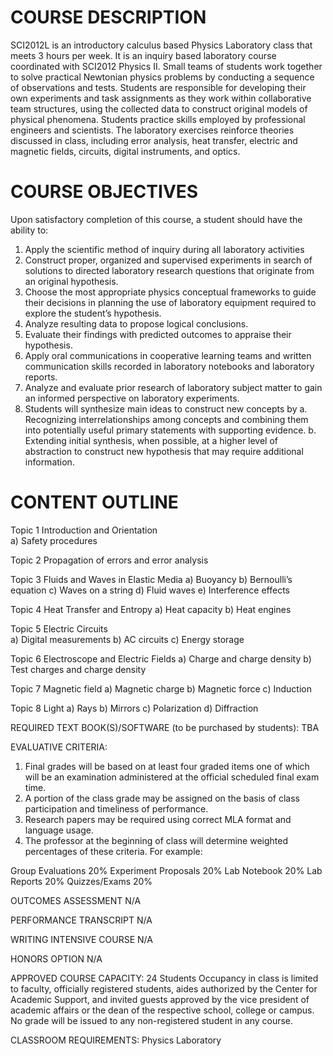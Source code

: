 COURSE DESCRIPTION
=================== 

SCI2012L is an introductory calculus based Physics Laboratory class
that meets 3 hours per week. It is an inquiry based laboratory course
coordinated with SCI2012 Physics II.  Small teams of students work
together to solve practical Newtonian physics problems by conducting a
sequence of observations and tests.  Students are responsible for
developing their own experiments and task assignments as they work
within collaborative team structures, using the collected data to
construct original models of physical phenomena.  Students practice
skills employed by professional engineers and scientists.  The
laboratory exercises reinforce theories discussed in class, including
error analysis, heat transfer, electric and magnetic fields, circuits,
digital instruments, and optics.


COURSE OBJECTIVES
===================

Upon satisfactory completion of this course, a student should have the ability to:

 1. Apply the scientific method of inquiry during all laboratory activities
 2. Construct proper, organized and supervised experiments in search of solutions to directed laboratory research questions that originate from an original hypothesis.
 3. Choose the most appropriate physics conceptual frameworks to guide their decisions in planning the use of laboratory equipment required to explore the student’s hypothesis.
 4. Analyze resulting data to propose logical conclusions.
 5. Evaluate their findings with predicted outcomes to appraise their hypothesis.
 6. Apply oral communications in cooperative learning teams and written communication skills recorded in laboratory notebooks and laboratory reports.
 7. Analyze and evaluate prior research of laboratory subject matter to gain an informed perspective on laboratory experiments.
 8. Students will synthesize main ideas to construct new concepts by
    a. Recognizing interrelationships among concepts and combining them into potentially useful primary statements with supporting evidence. 
    b. Extending initial synthesis, when possible, at a higher level of abstraction to construct new hypothesis that may require additional information.

CONTENT OUTLINE
===============

Topic 1 Introduction and Orientation	
	a) Safety procedures

Topic 2 Propagation of errors and error analysis

Topic 3 Fluids and Waves in Elastic Media
      a) Buoyancy
      b) Bernoulli’s equation
      c)  Waves on a string
      d)  Fluid waves
      e)  Interference effects

Topic 4 Heat Transfer and Entropy
	a) Heat capacity 
	b) Heat engines



								
Topic 5 Electric Circuits	
	a) Digital measurements
	b) AC circuits
	c) Energy storage

							
Topic 6 Electroscope and Electric Fields
	a) Charge and charge density
	b) Test charges and charge density 

Topic 7 Magnetic field
	a) Magnetic charge
	b) Magnetic force
	c) Induction	

Topic 8 Light
	a) Rays
	b) Mirrors
	c) Polarization
	d) Diffraction	

REQUIRED TEXT BOOK(S)/SOFTWARE (to be purchased by students): 
TBA

EVALUATIVE CRITERIA:	
1. Final grades will be based on at least four graded items one of which will be an examination administered at the official scheduled final exam time.
2. A portion of the class grade may be assigned on the basis of class participation and timeliness of performance.
3. Research papers may be required using correct MLA format and language usage.
4. The professor at the beginning of class will determine weighted percentages of these criteria.
For example:	

Group Evaluations    	20%
Experiment Proposals	20%
Lab Notebook		20%
Lab Reports		20%
Quizzes/Exams		20%


OUTCOMES ASSESSMENT N/A

PERFORMANCE TRANSCRIPT N/A



WRITING INTENSIVE COURSE N/A

HONORS OPTION N/A 

APPROVED COURSE CAPACITY:  24 Students
Occupancy in class is limited to faculty, officially registered students, aides authorized by the Center for Academic Support, and invited guests approved by the vice president of academic affairs or the dean of the respective school, college or campus. No grade will be issued to any non-registered student in any course.


CLASSROOM REQUIREMENTS: Physics Laboratory 
